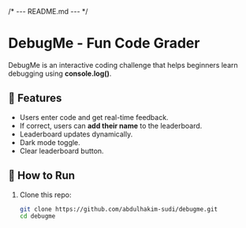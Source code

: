 /* --- README.md --- */
# DebugMe - Fun Code Grader

DebugMe is an interactive coding challenge that helps beginners learn debugging using **console.log()**.           

## 🚀 Features
- Users enter code and get real-time feedback.
- If correct, users can **add their name** to the leaderboard.
- Leaderboard updates dynamically.
- Dark mode toggle.
- Clear leaderboard button.

## 📌 How to Run
1. Clone this repo:  
   ```bash
   git clone https://github.com/abdulhakim-sudi/debugme.git
   cd debugme